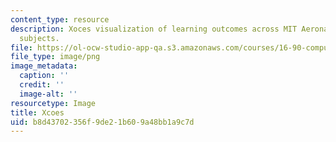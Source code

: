 ```yaml
---
content_type: resource
description: Xoces visualization of learning outcomes across MIT Aeronautics and Astronautics
  subjects.
file: https://ol-ocw-studio-app-qa.s3.amazonaws.com/courses/16-90-computational-methods-in-aerospace-engineering-spring-2014/b8d43702356f9de21b609a48bb1a9c7d_Xoces.png
file_type: image/png
image_metadata:
  caption: ''
  credit: ''
  image-alt: ''
resourcetype: Image
title: Xcoes
uid: b8d43702-356f-9de2-1b60-9a48bb1a9c7d
---
```

